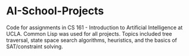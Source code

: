 # AI-School-Projects
Code for assignments in CS 161 - Introduction to Artificial Intelligence at UCLA. Common Lisp was used for all projects. Topics included tree traversal, state space search algorithms, heuristics, and the basics of SAT/constraint solving.
